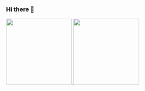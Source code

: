 ### Hi there 👋

<!--
**jiaxiang-cheng/jiaxiang-cheng** is a ✨ _special_ ✨ repository because its `README.md` (this file) appears on your GitHub profile.

Here are some ideas to get you started:


- 🔭 I’m currently working on machine learning, computer vision, reliability engineering.
- 🌱 I’m currently learning ...
- 👯 I’m looking to collaborate on ...
- 🤔 I’m looking for help with ...
- 💬 Ask me about ...
- 📫 How to reach me: ...
- 😄 Pronouns: ...
- ⚡ Fun fact: ...
-->

<!-- #### ⚙️ GitHub Analytics -->

<!-- <p align="center"> -->
<a href="https://github.com/jiaxiang-cheng">
  <img height="180em" src="https://github-readme-stats-eight-theta.vercel.app/api?username=jiaxiang-cheng&show_icons=true&theme=algolia&include_all_commits=true&count_private=true"/>
  <img height="180em" src="https://github-readme-stats-eight-theta.vercel.app/api/top-langs/?username=jiaxiang-cheng&layout=compact&langs_count=8&theme=algolia"/>
</a>
</p>
